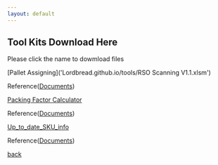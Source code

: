 ```yaml
---
layout: default
---
```


## Tool Kits Download Here
Please click the name to dowmload files

[Pallet Assigning]('Lordbread.github.io/tools/RSO Scanning V1.1.xlsm')

Reference([Documents]())

[Packing Factor Calculator]()

Reference([Documents]())

[Up_to_date_SKU_info]()

Reference([Documents]())


[back](./)

